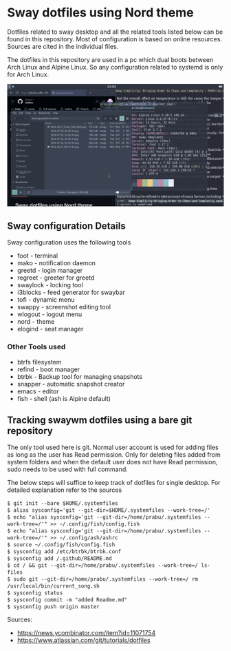 # Sway dotfiles using Nord theme

Dotfiles related to sway desktop and all the related tools listed
below can be found in this repository. Most of configuration is based
on online resources. Sources are cited in the individual files.

The dotfiles in this repository are used in a pc which dual boots
between Arch Linux and Alpine Linux. So any configuration related to
systemd is only for Arch Linux.

![ScreenShot](/home/prabu/Screenshots/2024-08-25_21-02-19.png )
## Sway configuration Details

Sway configuration uses the following tools
* foot - terminal
* mako - notification daemon
* greetd - login manager
* regreet - greeter for greetd
* swaylock - locking tool
* i3blocks - feed generator for swaybar
* tofi - dynamic menu
* swappy - screenshot editing tool
* wlogout - logout menu
* nord - theme
* elogind - seat manager

### Other Tools used
* btrfs filesystem
* refind - boot manager
* btrbk - Backup tool for managing snapshots
* snapper - automatic snapshot creator
* emacs - editor
* fish - shell (ash is Alpine default)


## Tracking swaywm dotfiles using a bare git repository

The only tool used here is git. Normal user account is used for adding
files as long as the user has Read permission. Only for deleting files
added from system folders and when the default user does not have Read
permission, sudo needs to be used with full command.

The below steps will suffice to keep track of dotfiles for single
desktop. For detailed explanation refer to the sources

```
$ git init --bare $HOME/.systemfiles
$ alias sysconfig='git --git-dir=$HOME/.systemfiles --work-tree=/'
$ echo "alias sysconfig='git --git-dir=/home/prabu/.systemfiles --work-tree=/'" >> ~/.config/fish/config.fish
$ echo "alias sysconfig='git --git-dir=/home/prabu/.systemfiles --work-tree=/'" >> ~/.config/ash/ashrc
$ source ~/.config/fish/config.fish
$ sysconfig add /etc/btrbk/btrbk.conf
$ sysconfig add /.github/README.md
$ cd / && git --git-dir=/home/prabu/.systemfiles --work-tree=/ ls-files
$ sudo git --git-dir=/home/prabu/.systemfiles --work-tree=/ rm /usr/local/bin/current_song.sh
$ sysconfig status
$ sysconfig commit -m "added Readme.md"
$ sysconfig push origin master
```
Sources:
* https://news.ycombinator.com/item?id=11071754
* https://www.atlassian.com/git/tutorials/dotfiles
